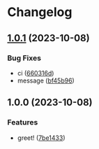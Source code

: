 # Changelog

## [1.0.1](https://github.com/korosuke613/demo-release-please-for-gh-action/compare/v1.0.0...v1.0.1) (2023-10-08)


### Bug Fixes

* ci ([660316d](https://github.com/korosuke613/demo-release-please-for-gh-action/commit/660316deaac3f237acdb4e3f3095f2a92bd4b631))
* message ([bf45b96](https://github.com/korosuke613/demo-release-please-for-gh-action/commit/bf45b96f65e09338bc407ef3675226f8ab2c55a5))

## 1.0.0 (2023-10-08)


### Features

* greet! ([7be1433](https://github.com/korosuke613/demo-release-please-for-gh-action/commit/7be1433469065d5f6aebcaf946b5293b3ee53ddb))
